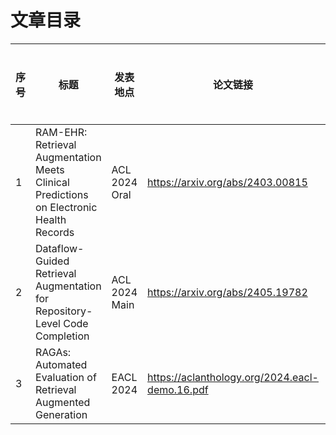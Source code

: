 # 文章目录


|序号|标题|发表地点|论文链接|论文总结|涉及技术栈|阅读状态|笔记链接|
| - | - | - |- |- |- |- |-|
|1|RAM-EHR: Retrieval Augmentation Meets Clinical Predictions on Electronic Health Records|ACL 2024 Oral|https://arxiv.org/abs/2403.00815|||<mark>未读<mark>||
|2|Dataflow-Guided Retrieval Augmentation for Repository-Level Code Completion|ACL 2024 Main|https://arxiv.org/abs/2405.19782|||<mark>未读<mark>||
|3|RAGAs: Automated Evaluation of Retrieval Augmented Generation|EACL 2024|https://aclanthology.org/2024.eacl-demo.16.pdf|||<mark>未读<mark> [High Priority]||